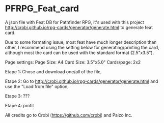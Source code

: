 # PFRPG_Feat_card
A json file with Feat DB for Pathfinder RPG, it's used with this project http://crobi.github.io/rpg-cards/generator/generate.html to generate feat card.

Due to some formating issue, most feat have much longer description than other, I recommend using the setting below for generating/printing the card, although most the card can be used with the standard format (2.5"x3.5").
  
  Page settings: 
   Page Size: A4
   Card Size: 3.5"x5.0"
   Cards/page: 2x2

Etape 1: Chose and download one/all of the file,

Etape 2: Go to http://crobi.github.io/rpg-cards/generator/generate.html and use the "Load from file" option,

Etape 3: ???

Etape 4: profit

All credits go to Crobi (https://github.com/crobi) and Paizo Inc.

